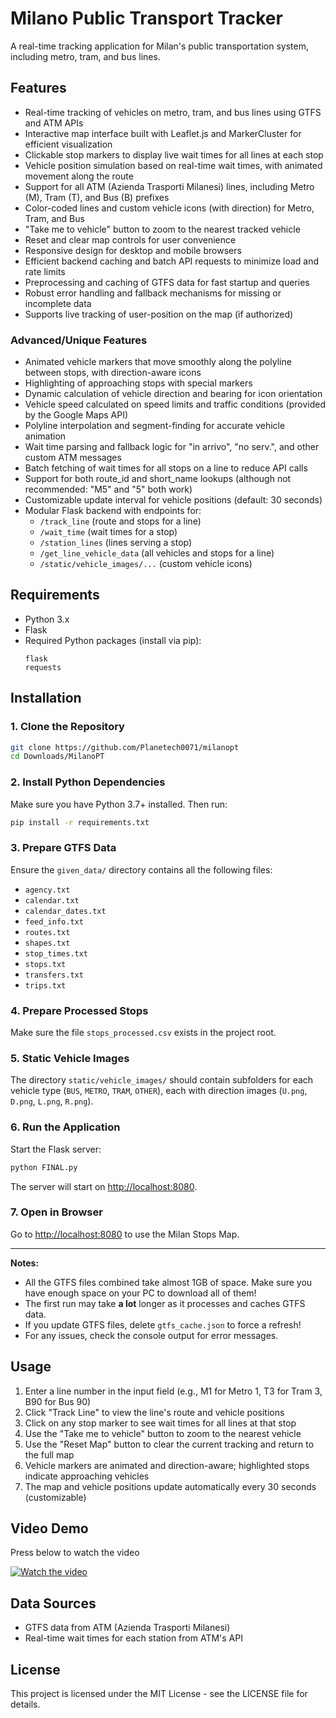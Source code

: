 # Milano Public Transport Tracker

A real-time tracking application for Milan's public transportation system, including metro, tram, and bus lines.

## Features

- Real-time tracking of vehicles on metro, tram, and bus lines using GTFS and ATM APIs
- Interactive map interface built with Leaflet.js and MarkerCluster for efficient visualization
- Clickable stop markers to display live wait times for all lines at each stop
- Vehicle position simulation based on real-time wait times, with animated movement along the route
- Support for all ATM (Azienda Trasporti Milanesi) lines, including Metro (M), Tram (T), and Bus (B) prefixes
- Color-coded lines and custom vehicle icons (with direction) for Metro, Tram, and Bus
- "Take me to vehicle" button to zoom to the nearest tracked vehicle
- Reset and clear map controls for user convenience
- Responsive design for desktop and mobile browsers
- Efficient backend caching and batch API requests to minimize load and rate limits
- Preprocessing and caching of GTFS data for fast startup and queries
- Robust error handling and fallback mechanisms for missing or incomplete data
- Supports live tracking of user-position on the map (if authorized)

### Advanced/Unique Features

- Animated vehicle markers that move smoothly along the polyline between stops, with direction-aware icons
- Highlighting of approaching stops with special markers
- Dynamic calculation of vehicle direction and bearing for icon orientation
- Vehicle speed calculated on speed limits and traffic conditions (provided by the Google Maps API)
- Polyline interpolation and segment-finding for accurate vehicle animation
- Wait time parsing and fallback logic for "in arrivo", "no serv.", and other custom ATM messages
- Batch fetching of wait times for all stops on a line to reduce API calls
- Support for both route_id and short_name lookups (although not recommended: "M5" and "5" both work)
- Customizable update interval for vehicle positions (default: 30 seconds)
- Modular Flask backend with endpoints for:
  - `/track_line` (route and stops for a line)
  - `/wait_time` (wait times for a stop)
  - `/station_lines` (lines serving a stop)
  - `/get_line_vehicle_data` (all vehicles and stops for a line)
  - `/static/vehicle_images/...` (custom vehicle icons)

## Requirements

- Python 3.x
- Flask
- Required Python packages (install via pip):
  ```
  flask
  requests
  ```

## Installation

### 1. Clone the Repository

```bash
git clone https://github.com/Planetech0071/milanopt
cd Downloads/MilanoPT
```

### 2. Install Python Dependencies

Make sure you have Python 3.7+ installed. Then run:

```bash
pip install -r requirements.txt
```

### 3. Prepare GTFS Data

Ensure the `given_data/` directory contains all the following files:

- `agency.txt`
- `calendar.txt`
- `calendar_dates.txt`
- `feed_info.txt`
- `routes.txt`
- `shapes.txt`
- `stop_times.txt`
- `stops.txt`
- `transfers.txt`
- `trips.txt`

### 4. Prepare Processed Stops

Make sure the file `stops_processed.csv` exists in the project root.  

### 5. Static Vehicle Images

The directory `static/vehicle_images/` should contain subfolders for each vehicle type (`BUS`, `METRO`, `TRAM`, `OTHER`), each with direction images (`U.png`, `D.png`, `L.png`, `R.png`).

### 6. Run the Application

Start the Flask server:

```bash
python FINAL.py
```

The server will start on [http://localhost:8080](http://localhost:8080).

### 7. Open in Browser

Go to [http://localhost:8080](http://localhost:8080) to use the Milan Stops Map.

---

**Notes:**
- All the GTFS files combined take almost 1GB of space. Make sure you have enough space on your PC to download all of them!
- The first run may take **a lot** longer as it processes and caches GTFS data.
- If you update GTFS files, delete `gtfs_cache.json` to force a refresh!
- For any issues, check the console output for error messages.

## Usage

1. Enter a line number in the input field (e.g., M1 for Metro 1, T3 for Tram 3, B90 for Bus 90)
2. Click "Track Line" to view the line's route and vehicle positions
3. Click on any stop marker to see wait times for all lines at that stop
4. Use the "Take me to vehicle" button to zoom to the nearest vehicle
5. Use the "Reset Map" button to clear the current tracking and return to the full map
6. Vehicle markers are animated and direction-aware; highlighted stops indicate approaching vehicles
7. The map and vehicle positions update automatically every 30 seconds (customizable)

## Video Demo
Press below to watch the video

[![Watch the video](https://img.youtube.com/vi/X_9aXr2AB_k/maxresdefault.jpg)](https://youtu.be/X_9aXr2AB_k)



## Data Sources

- GTFS data from ATM (Azienda Trasporti Milanesi)
- Real-time wait times for each station from ATM's API

## License

This project is licensed under the MIT License - see the LICENSE file for details. 
